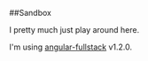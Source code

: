 ##Sandbox

I pretty much just play around here.

I'm using [angular-fullstack](https://github.com/DaftMonk/generator-angular-fullstack) v1.2.0.
